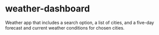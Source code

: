 # weather-dashboard
Weather app that includes a search option, a list of cities, and a five-day forecast and current weather conditions for chosen cities.
